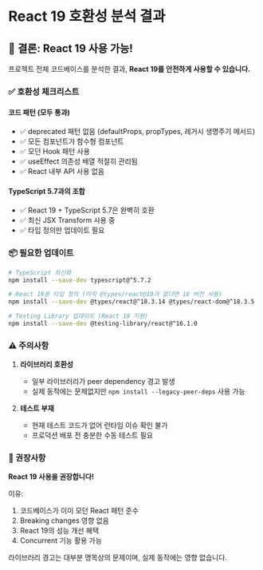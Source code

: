 # React 19 호환성 분석 결과

## 🎉 결론: React 19 사용 가능!

프로젝트 전체 코드베이스를 분석한 결과, **React 19를 안전하게 사용할 수 있습니다.**

### ✅ 호환성 체크리스트

#### 코드 패턴 (모두 통과)
- ✅ deprecated 패턴 없음 (defaultProps, propTypes, 레거시 생명주기 메서드)
- ✅ 모든 컴포넌트가 함수형 컴포넌트
- ✅ 모던 Hook 패턴 사용
- ✅ useEffect 의존성 배열 적절히 관리됨
- ✅ React 내부 API 사용 없음

#### TypeScript 5.7과의 조합
- ✅ React 19 + TypeScript 5.7은 완벽히 호환
- ✅ 최신 JSX Transform 사용 중
- ✅ 타입 정의만 업데이트 필요

### 📦 필요한 업데이트

```bash
# TypeScript 최신화
npm install --save-dev typescript@^5.7.2

# React 19용 타입 정의 (아직 @types/react@19가 없다면 18 버전 사용)
npm install --save-dev @types/react@^18.3.14 @types/react-dom@^18.3.5

# Testing Library 업데이트 (React 19 지원)
npm install --save-dev @testing-library/react@^16.1.0
```

### ⚠️ 주의사항

1. **라이브러리 호환성**
   - 일부 라이브러리가 peer dependency 경고 발생
   - 실제 동작에는 문제없지만 `npm install --legacy-peer-deps` 사용 가능

2. **테스트 부재**
   - 현재 테스트 코드가 없어 런타임 이슈 확인 불가
   - 프로덕션 배포 전 충분한 수동 테스트 필요

### 🚀 권장사항

**React 19 사용을 권장합니다!**

이유:
1. 코드베이스가 이미 모던 React 패턴 준수
2. Breaking changes 영향 없음
3. React 19의 성능 개선 혜택
4. Concurrent 기능 활용 가능

라이브러리 경고는 대부분 명목상의 문제이며, 실제 동작에는 영향 없습니다.